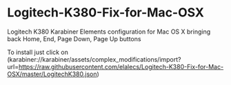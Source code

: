 # Logitech-K380-Fix-for-Mac-OSX
Logitech K380 Karabiner Elements configuration for Mac OS X bringing back Home, End, Page Down, Page Up buttons

To install just click on (karabiner://karabiner/assets/complex_modifications/import?url=https://raw.githubusercontent.com/elalecs/Logitech-K380-Fix-for-Mac-OSX/master/LogitechK380.json)
